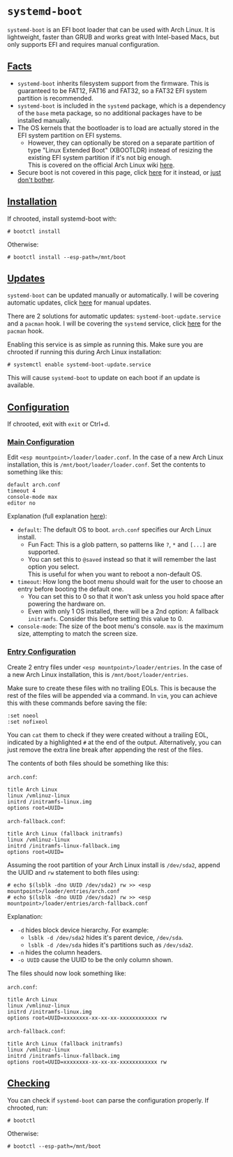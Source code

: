 # `systemd-boot`

`systemd-boot` is an EFI boot loader that can be used with Arch Linux. It is lightweight, faster than GRUB and works great with Intel-based Macs, but only supports EFI and requires manual configuration.

## <a id="facts" href="#facts">Facts</a>

* `systemd-boot` inherits filesystem support from the firmware. This is guaranteed to be FAT12, FAT16 and FAT32, so a FAT32 EFI system partition is recommended.
* `systemd-boot` is included in the `systemd` package, which is a dependency of the `base` meta package, so no additional packages have to be installed manually.
* The OS kernels that the bootloader is to load are actually stored in the EFI system partition on EFI systems.
  * However, they can optionally be stored on a separate partition of type "Linux Extended Boot" (XBOOTLDR) instead of resizing the existing EFI system partition if it's not big enough.<br>
  This is covered on the official Arch Linux wiki [here](https://wiki.archlinux.org/title/Systemd-boot#Installation_using_XBOOTLDR).
* Secure boot is not covered in this page, click [here](https://wiki.archlinux.org/title/Systemd-boot#Signing_for_Secure_Boot) for it instead, or [just don't bother](../index.md#secure-boot).

## <a id="install" href="#install">Installation</a>

If chrooted, install systemd-boot with:
```
# bootctl install
```

Otherwise:
```
# bootctl install --esp-path=/mnt/boot
```

## <a id="update" href="#update">Updates</a>

`systemd-boot` can be updated manually or automatically. I will be covering automatic updates, click [here](https://wiki.archlinux.org/title/Systemd-boot#Manual_update) for manual updates.

There are 2 solutions for automatic updates: `systemd-boot-update.service` and a `pacman` hook. I will be covering the `systemd` service, click [here](https://wiki.archlinux.org/title/Systemd-boot#pacman_hook) for the `pacman` hook.

Enabling this service is as simple as running this. Make sure you are chrooted if running this during Arch Linux installation:
```
# systemctl enable systemd-boot-update.service
```

This will cause `systemd-boot` to update on each boot if an update is available.

## <a id="config" href="#config">Configuration</a>

If chrooted, exit with `exit` or Ctrl+d.

### <a id="main-config" href="#main-config">Main Configuration</a>

Edit `<esp mountpoint>/loader/loader.conf`. In the case of a new Arch Linux installation, this is `/mnt/boot/loader/loader.conf`. Set the contents to something like this:
```
default arch.conf
timeout 4
console-mode max
editor no
```

Explanation (full explanation [here](https://man.archlinux.org/man/loader.conf.5#OPTIONS)):
* `default`: The default OS to boot. `arch.conf` specifies our Arch Linux install.
  * Fun Fact: This is a glob pattern, so patterns like `?`, `*` and `[...]` are supported.
  * You can set this to `@saved` instead so that it will remember the last option you select.<br>
  This is useful for when you want to reboot a non-default OS.
* `timeout`: How long the boot menu should wait for the user to choose an entry before booting the default one.
  * You can set this to 0 so that it won't ask unless you hold space after powering the hardware on.
  * Even with only 1 OS installed, there will be a 2nd option: A fallback `initramfs`. Consider this before setting this value to 0.
* `console-mode`: The size of the boot menu's console. `max` is the maximum size, attempting to match the screen size.

### <a id="entry-config" href="#entry-config">Entry Configuration</a>

Create 2 entry files under `<esp mountpoint>/loader/entries`. In the case of a new Arch Linux installation, this is `/mnt/boot/loader/entries`.

Make sure to create these files with no trailing EOLs. This is because the rest of the files will be appended via a command. In `vim`, you can achieve this with these commands before saving the file:
```
:set noeol
:set nofixeol
```

You can `cat` them to check if they were created without a trailing EOL, indicated by a highlighted `#` at the end of the output. Alternatively, you can just remove the extra line break after appending the rest of the files.

The contents of both files should be something like this:

`arch.conf`:
```
title Arch Linux
linux /vmlinuz-linux
initrd /initramfs-linux.img
options root=UUID=
```

`arch-fallback.conf`:
```
title Arch Linux (fallback initramfs)
linux /vmlinuz-linux
initrd /initramfs-linux-fallback.img
options root=UUID=
```

Assuming the root partition of your Arch Linux install is `/dev/sda2`, append the UUID and `rw` statement to both files using:
```
# echo $(lsblk -dno UUID /dev/sda2) rw >> <esp mountpoint>/loader/entries/arch.conf
# echo $(lsblk -dno UUID /dev/sda2) rw >> <esp mountpoint>/loader/entries/arch-fallback.conf
```

Explanation:
* `-d` hides block device hierarchy. For example:
  * `lsblk -d /dev/sda2` hides it's parent device, `/dev/sda`.
  * `lsblk -d /dev/sda` hides it's partitions such as `/dev/sda2`.
* `-n` hides the column headers.
* `-o UUID` cause the UUID to be the only column shown.

The files should now look something like:

`arch.conf`:
```
title Arch Linux
linux /vmlinuz-linux
initrd /initramfs-linux.img
options root=UUID=xxxxxxxx-xx-xx-xx-xxxxxxxxxxxx rw
```

`arch-fallback.conf`:
```
title Arch Linux (fallback initramfs)
linux /vmlinuz-linux
initrd /initramfs-linux-fallback.img
options root=UUID=xxxxxxxx-xx-xx-xx-xxxxxxxxxxxx rw
```

## <a id="check" href="#check">Checking</a>

You can check if `systemd-boot` can parse the configuration properly. If chrooted, run:
```
# bootctl
```

Otherwise:
```
# bootctl --esp-path=/mnt/boot
```